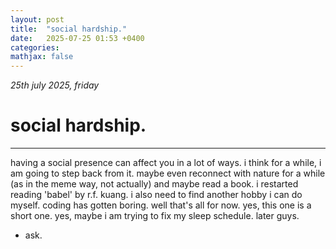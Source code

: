 ```yaml
---
layout: post
title:  "social hardship."
date:   2025-07-25 01:53 +0400
categories:
mathjax: false
---
```


_25th july 2025, friday_

# social hardship.
---

having a social presence can affect you in a lot of ways. i think for a while, i am going to step back from it. maybe even reconnect with nature for a while (as in the meme way, not actually) and maybe read a book. i restarted reading 'babel' by r.f. kuang. i also need to find another hobby i can do myself. coding has gotten boring. well that's all for now. yes, this one is a short one. yes, maybe i am trying to fix my sleep schedule. later guys.

 - ask.
